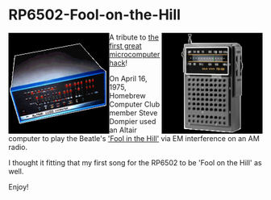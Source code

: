 # RP6502-Fool-on-the-Hill
<img src="images/altair.png" align=left width="200px"/>
<img src="images/radio.png" align=right width="200px"/>

A tribute to [the first great microcomputer hack](https://www.digibarn.com/collections/weirdstuff/altair-sheetmusic/index.html)!

On April 16, 1975, Homebrew Computer Club member Steve Dompier used an Altair computer to play the Beatle's ['Fool in the Hill'](https://www.digibarn.com/collections/audio/digibarn-radio/altair-music-erik-klein/foolonthehill.wav) via EM interference on an AM radio.

I thought it fitting that my first song for the RP6502 to be 'Fool on the Hill' as well. 

Enjoy!


